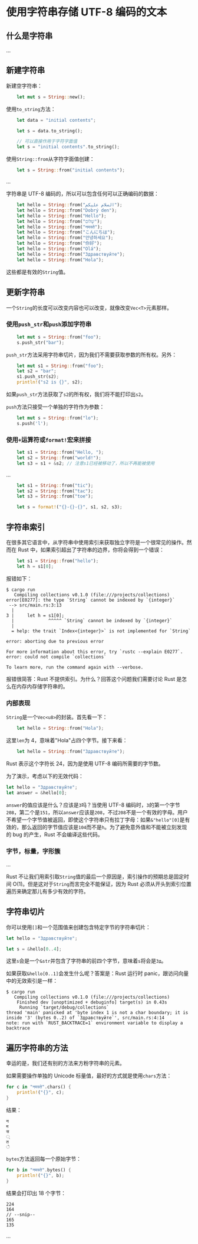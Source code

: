 # 使用字符串存储 UTF-8 编码的文本

## 什么是字符串

...

## 新建字符串

新建空字符串：

```rust
    let mut s = String::new();
```

使用`to_string`方法：

```rust
    let data = "initial contents";

    let s = data.to_string();

    // 可以直接作用于字符字面值
    let s = "initial contents".to_string();
```

使用`String::from`从字符字面值创建：

```rust
    let s = String::from("initial contents");
```

...

字符串是 UTF-8 编码的，所以可以包含任何可以正确编码的数据：

```rust
    let hello = String::from("السلام عليكم");
    let hello = String::from("Dobrý den");
    let hello = String::from("Hello");
    let hello = String::from("שָׁלוֹם");
    let hello = String::from("नमस्ते");
    let hello = String::from("こんにちは");
    let hello = String::from("안녕하세요");
    let hello = String::from("你好");
    let hello = String::from("Olá");
    let hello = String::from("Здравствуйте");
    let hello = String::from("Hola");
```

这些都是有效的`String`值。

## 更新字符串

一个`String`的长度可以改变内容也可以改变，就像改变`Vec<T>`元素那样。

### 使用`push_str`和`push`添加字符串

```rust
    let mut s = String::from("foo");
    s.push_str("bar");
```

`push_str`方法采用字符串切片，因为我们不需要获取参数的所有权。另外：

```rust
    let mut s1 = String::from("foo");
    let s2 = "bar";
    s1.push_str(s2);
    println!("s2 is {}", s2);
```

如果`push_str`方法获取了`s2`的所有权，我们将不能打印出`s2`。

`push`方法只接受一个单独的字符作为参数：

```rust
    let mut s = String::from("lo");
    s.push('l');
```

### 使用`+`运算符或`format!`宏来拼接

```rust
    let s1 = String::from("Hello, ");
    let s2 = String::from("world!");
    let s3 = s1 + &s2; // 注意s1已经被移动了，所以不再能被使用
```

...

```rust
    let s1 = String::from("tic");
    let s2 = String::from("tac");
    let s3 = String::from("toe");

    let s = format!("{}-{}-{}", s1, s2, s3);
```

## 字符串索引

在很多其它语言中，从字符串中使用索引来获取独立字符是一个很常见的操作。然而在 Rust 中，如果索引超出了字符串的边界，你将会得到一个错误：

```rust
    let s1 = String::from("hello");
    let h = s1[0];
```

报错如下：

```null
$ cargo run
   Compiling collections v0.1.0 (file:///projects/collections)
error[E0277]: the type `String` cannot be indexed by `{integer}`
 --> src/main.rs:3:13
  |
3 |     let h = s1[0];
  |             ^^^^^ `String` cannot be indexed by `{integer}`
  |
  = help: the trait `Index<{integer}>` is not implemented for `String`

error: aborting due to previous error

For more information about this error, try `rustc --explain E0277`.
error: could not compile `collections`

To learn more, run the command again with --verbose.
```

报错很简答：Rust 不提供索引。为什么？回答这个问题我们需要讨论 Rust 是怎么在内存内存储字符串的。

### 内部表现

`String`是一个`Vec<u8>`的封装。首先看一下：

```rust
    let hello = String::from("Hola");
```

这里`len`为 4，意味着"Hola"占四个字节。接下来看：

```rust
    let hello = String::from("Здравствуйте");
```

Rust 表示这个字符长 24，因为是使用 UTF-8 编码所需要的字节数。

为了演示，考虑以下的无效代码：

```rust
let hello = "Здравствуйте";
let answer = &hello[0];
```

`answer`的值应该是什么？应该是`З`吗？当使用 UTF-8 编码时，`З`的第一个字节`208`，第二个是`151`，所以`answer`应该是`208`，不过`208`不是一个有效的字母。用户不希望一个字节值被返回，即使这个字符串只有拉丁字母：如果`&"hello"[0]`是有效的，那么返回的字节值应该是`104`而不是`h`。为了避免意外值和不能被立刻发现的 bug 的产生，Rust 不会编译这些代码。

### 字节，标量，字形簇

...

Rust 不让我们用索引取`String`值的最后一个原因是，索引操作的预期总是固定时间 O(1)。但是这对于`String`而言完全不能保证，因为 Rust 必须从开头到索引位置遍历来确定那儿有多少有效的字符。

## 字符串切片

你可以使用`[]`和一个范围值来创建包含特定字节的字符串切片：

```rust
let hello = "Здравствуйте";

let s = &hello[0..4];
```

这里`s`会是一个`&str`并包含了字符串的前四个字节，意味着`s`将会是`Зд`。

如果获取`&hello[0..1]`会发生什么呢？答案是：Rust 运行时 panic，跟访问向量中的无效索引是一样：

```null
$ cargo run
   Compiling collections v0.1.0 (file:///projects/collections)
    Finished dev [unoptimized + debuginfo] target(s) in 0.43s
     Running `target/debug/collections`
thread 'main' panicked at 'byte index 1 is not a char boundary; it is inside 'З' (bytes 0..2) of `Здравствуйте`', src/main.rs:4:14
note: run with `RUST_BACKTRACE=1` environment variable to display a backtrace
```

## 遍历字符串的方法

幸运的是，我们还有别的方法来方粉字符串的元素。

如果需要操作单独的 Unicode 标量值，最好的方式就是使用`chars`方法：

```rust
for c in "नमस्ते".chars() {
    println!("{}", c);
}
```

结果：

```null
न
म
स
्
त
े
```

`bytes`方法返回每一个原始字节：

```rust
for b in "नमस्ते".bytes() {
    println!("{}", b);
}
```

结果会打印出 18 个字节：

```null
224
164
// --snip--
165
135
```

...

